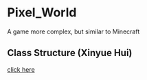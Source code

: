 # Pixel_World
A game more complex, but similar to Minecraft

## Class Structure (Xinyue Hui)
 [click here](https://github.com/Pixel-World-Game/Pixel_World/)
